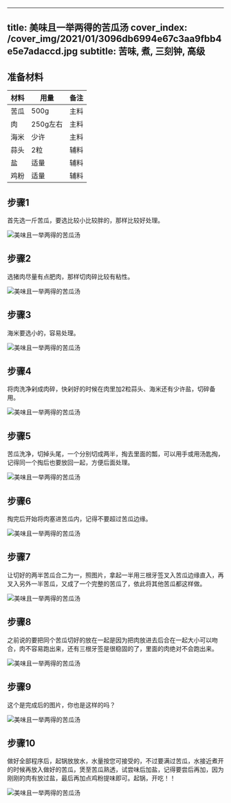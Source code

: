 
---
title: 美味且一举两得的苦瓜汤
cover_index: /cover_img/2021/01/3096db6994e67c3aa9fbb4e5e7adaccd.jpg
subtitle: 苦味, 煮, 三刻钟, 高级
---

## 准备材料

| 材料     | 用量 | 备注|
| ------- | ----- | --- |
| 苦瓜 | 500g| 主料 |
| 肉 | 250g左右| 主料 |
| 海米 | 少许| 主料 |
| 蒜头 | 2粒| 辅料 |
| 盐 | 适量| 辅料 |
| 鸡粉 | 适量| 辅料 |

## 步骤1

首先选一斤苦瓜，要选比较小比较胖的，那样比较好处理。

![美味且一举两得的苦瓜汤](https://i8.meishichina.com/attachment/recipe/201010/201010221551200.jpg?x-oss-process=style/p320) 

## 步骤2

选猪肉尽量有点肥肉，那样切肉碎比较有粘性。

![美味且一举两得的苦瓜汤](https://i8.meishichina.com/attachment/recipe/201010/201010221551463.jpg?x-oss-process=style/p320) 

## 步骤3

海米要选小的，容易处理。

![美味且一举两得的苦瓜汤](https://i8.meishichina.com/attachment/recipe/201010/201010221552058.jpg?x-oss-process=style/p320) 

## 步骤4

将肉洗净剁成肉碎，快剁好的时候在肉里加2粒蒜头、海米还有少许盐，切碎备用。

![美味且一举两得的苦瓜汤](https://i8.meishichina.com/attachment/recipe/201010/201010221552309.jpg?x-oss-process=style/p320) 

## 步骤5

苦瓜洗净，切掉头尾，一个分别切成两半，掏去里面的瓢，可以用手或用汤匙掏，记得同一个掏后也要放回一起，方便后面处理。

![美味且一举两得的苦瓜汤](https://i8.meishichina.com/attachment/recipe/201010/201010221553064.jpg?x-oss-process=style/p320) 

## 步骤6

掏完后开始将肉塞进苦瓜内，记得不要超过苦瓜边缘。

![美味且一举两得的苦瓜汤](https://i8.meishichina.com/attachment/recipe/201010/201010221553344.jpg?x-oss-process=style/p320) 

## 步骤7

让切好的两半苦瓜合二为一，照图片，拿起一半用三根牙签叉入苦瓜边缘直入，再叉入另外一半苦瓜，又成了一个完整的苦瓜了，依此将其他苦瓜都这样做。

![美味且一举两得的苦瓜汤](https://i8.meishichina.com/attachment/recipe/201010/201010221554049.jpg?x-oss-process=style/p320) 

## 步骤8

之前说的要把同个苦瓜切好的放在一起是因为把肉放进去后合在一起大小可以吻合，肉不容易跑出来，还有三根牙签是很稳固的了，里面的肉绝对不会跑出来。

![美味且一举两得的苦瓜汤](https://i8.meishichina.com/attachment/recipe/201010/201010221555164.jpg?x-oss-process=style/p320) 

## 步骤9

这个是完成后的图片，你也是这样的吗？

![美味且一举两得的苦瓜汤](https://i8.meishichina.com/attachment/recipe/201010/201010221547572.jpg?x-oss-process=style/p320) 

## 步骤10

做好全部程序后，起锅放放水，水量按您可接受的，不过要满过苦瓜，水接近煮开的时候再放入做好的苦瓜，煲至苦瓜熟透，试尝味后加盐，记得要尝后再加，因为刚刚的肉有放过盐，最后再加点鸡粉提味即可。起锅，开吃！！

![美味且一举两得的苦瓜汤](https://i8.meishichina.com/attachment/recipe/201010/201010221548113.jpg?x-oss-process=style/p320) 

